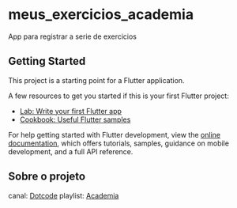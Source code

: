 # meus_exercicios_academia

App para registrar a serie de exercicios

## Getting Started

This project is a starting point for a Flutter application.

A few resources to get you started if this is your first Flutter project:

- [Lab: Write your first Flutter app](https://docs.flutter.dev/get-started/codelab)
- [Cookbook: Useful Flutter samples](https://docs.flutter.dev/cookbook)

For help getting started with Flutter development, view the
[online documentation](https://docs.flutter.dev/), which offers tutorials,
samples, guidance on mobile development, and a full API reference.

## Sobre o projeto
canal: [Dotcode](https://www.youtube.com/@DotcodeEdu)
playlist: [Academia](https://www.youtube.com/watch?v=t45eGo3hHsg&list=PLgQHOfYMaGIX0qH2G_BDkO5HWeDJoZIfu&ab_channel=Dotcode)
